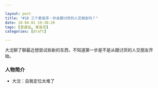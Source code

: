 ```yaml
---

layout: post
title: "#18 三个麦高芬・你会跟讨厌的人交朋友吗？"
date: 18-04-01 19:38:20
tags: [普通话, 麦高芬]
categories: [draft]

---
```


大沈聊了聊最近想尝试些新的东西，不知道第一步是不是从跟讨厌的人交朋友开始。

### 人物简介

- 大沈：自我定位太难了